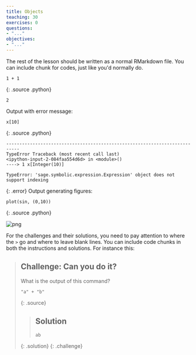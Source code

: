 ```yaml
---
title: Objects
teaching: 30
exercises: 0
questions:
- "..."
objectives:
- "..."
---
```


The rest of the lesson should be written as a normal RMarkdown file. You can
include chunk for codes, just like you'd normally do.


~~~
1 + 1
~~~
{: .source .python}




    2


Output with error message:


~~~
x[10]
~~~
{: .source .python}

~~~
---------------------------------------------------------------------------
TypeError Traceback (most recent call last)
<ipython-input-2-084faa554d6d> in <module>()
----> 1 x[Integer(10)]

TypeError: 'sage.symbolic.expression.Expression' object does not support indexing
~~~
{: .error}
Output generating figures:


~~~
plot(sin, (0,10))
~~~
{: .source .python}




![png](../02-objects_files/02-objects_5_0.png)


For the challenges and their solutions, you need to pay attention to where the
`>` go and where to leave blank lines. You can include code chunks in both the
instructions and solutions. For instance this:

> ## Challenge: Can you do it?
>
> What is the output of this command?
>
> ~~~
> "a" + "b"
> ~~~
> {: .source}
>
> > ## Solution
> >
> > ~~~
> > ab
> > ~~~
> {: .solution}
{: .challenge}

